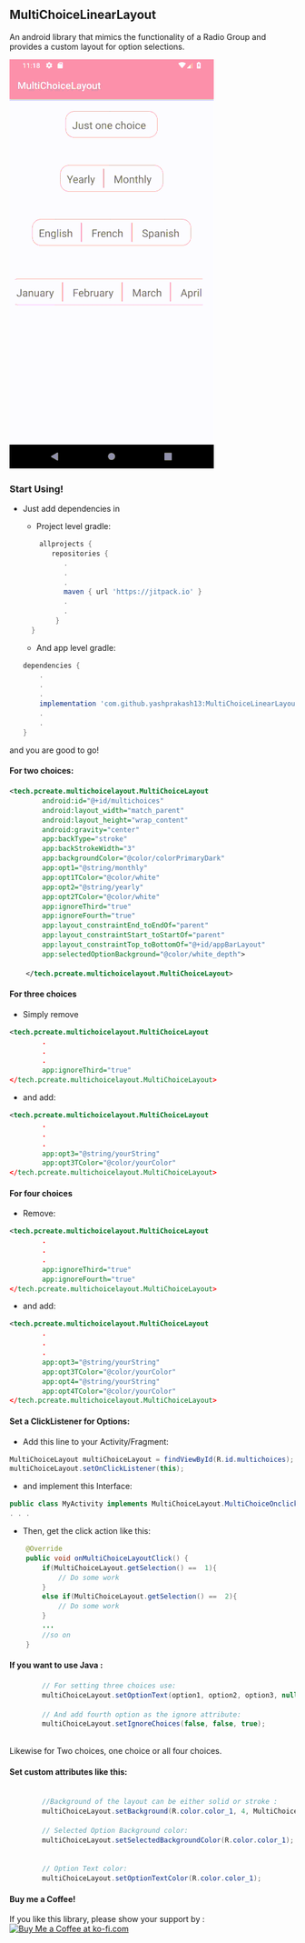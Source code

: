 ## MultiChoiceLinearLayout
An android library that mimics the functionality of a Radio Group and provides a custom layout for option selections.

![Library Preview](https://github.com/yashprakash13/MultiChoiceLinearLayout/blob/master/preview_gif.gif "Library Preview")

### Start Using!

* Just add dependencies in
  * Project level gradle:
   
  ```gradle
      allprojects {
         repositories {
            .
            .
            .
            maven { url 'https://jitpack.io' }
            .
            .  
          }
    } 
    ```
  * And app level gradle: 
      
  ```gradle
  dependencies {
      .
      .
      .
      implementation 'com.github.yashprakash13:MultiChoiceLinearLayout:1.1'
      .
      .
  }
  ```
and you are good to go!
       
#### For two choices:  
```xml
<tech.pcreate.multichoicelayout.MultiChoiceLayout
        android:id="@+id/multichoices"
        android:layout_width="match_parent"
        android:layout_height="wrap_content"
        android:gravity="center"
        app:backType="stroke"
        app:backStrokeWidth="3"
        app:backgroundColor="@color/colorPrimaryDark"
        app:opt1="@string/monthly"
        app:opt1TColor="@color/white"
        app:opt2="@string/yearly"
        app:opt2TColor="@color/white"
        app:ignoreThird="true"
        app:ignoreFourth="true"
        app:layout_constraintEnd_toEndOf="parent"
        app:layout_constraintStart_toStartOf="parent"
        app:layout_constraintTop_toBottomOf="@+id/appBarLayout"
        app:selectedOptionBackground="@color/white_depth">

    </tech.pcreate.multichoicelayout.MultiChoiceLayout>
```
#### For three choices 
* Simply remove 
```xml
<tech.pcreate.multichoicelayout.MultiChoiceLayout
        .
        .
        .
        app:ignoreThird="true"
</tech.pcreate.multichoicelayout.MultiChoiceLayout>
```
* and add: 
```xml
<tech.pcreate.multichoicelayout.MultiChoiceLayout
        .
        .
        .
        app:opt3="@string/yourString"
        app:opt3TColor="@color/yourColor"
</tech.pcreate.multichoicelayout.MultiChoiceLayout>
```
#### For four choices
* Remove: 
```xml
<tech.pcreate.multichoicelayout.MultiChoiceLayout
        .
        .
        .
        app:ignoreThird="true"
        app:ignoreFourth="true"
</tech.pcreate.multichoicelayout.MultiChoiceLayout>
```
* and add:
```xml
<tech.pcreate.multichoicelayout.MultiChoiceLayout
        .
        .
        .
        app:opt3="@string/yourString"
        app:opt3TColor="@color/yourColor"
        app:opt4="@string/yourString"
        app:opt4TColor="@color/yourColor"
</tech.pcreate.multichoicelayout.MultiChoiceLayout>
```

#### Set a ClickListener for Options:
* Add this line to your Activity/Fragment:
```java
MultiChoiceLayout multiChoiceLayout = findViewById(R.id.multichoices);
multiChoiceLayout.setOnClickListener(this);
```
* and implement this Interface:
```java
public class MyActivity implements MultiChoiceLayout.MultiChoiceOnclick {
. . .
```
* Then, get the click action like this:
```java
    @Override
    public void onMultiChoiceLayoutClick() {
        if(MultiChoiceLayout.getSelection() ==  1){
            // Do some work
        }
        else if(MultiChoiceLayout.getSelection() ==  2){
            // Do some work
        }
        ...
        //so on
    }

```
#### If you want to use Java :
```java
        // For setting three choices use:
        multiChoiceLayout.setOptionText(option1, option2, option3, null);
        
        // And add fourth option as the ignore attribute:
        multiChoiceLayout.setIgnoreChoices(false, false, true);
        
```
Likewise for Two choices, one choice or all four choices.

#### Set custom attributes like this:
```java

        //Background of the layout can be either solid or stroke :
        multiChoiceLayout.setBackground(R.color.color_1, 4, MultiChoiceLayout.STROKE);  // Use for solid background : MultiChoiceLayout.SOLID, width parameter will be ignored.

        // Selected Option Background color:
        multiChoiceLayout.setSelectedBackgroundColor(R.color.color_1);
        
        
        // Option Text color:
        multiChoiceLayout.setOptionTextColor(R.color.color_1);

```


#### Buy me a Coffee!
If you like this library, please show your support by : 
<a href='https://ko-fi.com/G2G3R125' target='_blank'><img height='36' style='border:0px;height:36px;' src='https://az743702.vo.msecnd.net/cdn/kofi3.png?v=0' border='0' alt='Buy Me a Coffee at ko-fi.com' /></a>
